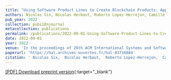 ```yaml
---
title: "Using Software Product Lines to Create Blockchain Products: Application to Supply Chain Traceability"
authors: Nicolas Six, Nicolas Herbaut, Roberto Lopez-Herrejon, Camille Salinesi
pub_year: 2022
collection: pubi18njournal
metacollection: publications
permalink: /publications/2022-09-01-Using-Software-Product-Lines-to-Create-Blockchain-Products-Application-to-Supply-Chain-Traceability
date: 2022-09-01
year: 2022
venue: 'In the proceedings of 26th ACM International Systems and Software Product Lines Conference'
paperurl: 'https://hal.archives-ouvertes.fr/hal-03716884'
citation: ' Nicolas Six,  Nicolas Herbaut,  Roberto Lopez-Herrejon,  Camille Salinesi, &quot;Using Software Product Lines to Create Blockchain Products: Application to Supply Chain Traceability.&quot; In the proceedings of 26th ACM International Systems and Software Product Lines Conference, 2022.'
---
```

[\[PDF\] Download preprint version](https://hal.archives-ouvertes.fr/hal-03716884){:target="_blank"}
